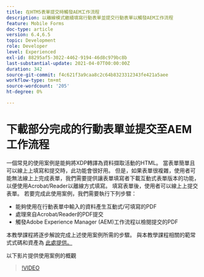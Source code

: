 ```yaml
---
title: 在HTM5表單提交時觸發AEM工作流程
description: 以離線模式繼續填寫行動表單並提交行動表單以觸發AEM工作流程
feature: Mobile Forms
doc-type: article
version: 6.4,6.5
topic: Development
role: Developer
level: Experienced
exl-id: 88295af5-3022-4462-9194-46d8c979bc8b
last-substantial-update: 2021-04-07T00:00:00Z
duration: 342
source-git-commit: f4c621f3a9caa8c2c64b8323312343fe421a5aee
workflow-type: tm+mt
source-wordcount: '205'
ht-degree: 0%

---
```


# 下載部分完成的行動表單並提交至AEM工作流程

一個常見的使用案例是能夠將XDP轉譯為資料擷取活動的HTML。 當表單簡單且可以線上上填寫和提交時，此功能會很好用。 但是，如果表單很複雜，使用者可能無法線上上完成表單，我們需要提供讓表單填寫者下載互動式表單版本的功能，以便使用Acrobat/Reader以離線方式填寫。 填寫表單後，使用者可以線上上提交表單。
若要完成此使用案例，我們需要執行下列步驟：

* 能夠使用在行動表單中輸入的資料產生互動式/可填寫的PDF
* 處理來自Acrobat/Reader的PDF提交
* 觸發Adobe Experience Manager (AEM)工作流程以檢閱提交的PDF

本教學課程將逐步解說完成上述使用案例所需的步驟。 與本教學課程相關的範常式式碼和資產為 [此處提供。](part-four.md)

以下影片提供使用案例的概觀

>[!VIDEO](https://video.tv.adobe.com/v/29677?quality=12&learn=on)
